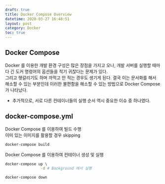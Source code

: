 ```yaml
---
draft: true
title: Docker Compose Overview
datetime: 2020-03-27 16:48:51
layout: post
category: Docker
toc: true
---
```


## Docker Compose

Docker 를 이용한 개발 환경 구성은 많은 장점을 가지고 오나, 개발 서버를 실행할 때마다 긴 도커 명령어의 옵션들을 적기 귀찮다는 문제가 있다.  
그리고 헷갈리기도 하며 까먹고 안 적는 경우도 생기게 된다. 결국 이는 문서화를 해서 해소할 수 있는 부분인데 이러한 불편함을 해소할 수 있는 방법으로 Docker Compose 가 나타났다.  

- 추가적으로, 서로 다른 컨테이너들의 실행 순서 역시 중요한 이슈 중 하나였다.  

## docker-compose.yml

Docker Compose 를 이용하여 빌드 수행  
이미 있는 이미지를 활용할 경우 skipping

```bash
docker-compose build
```

Docker Compose 를 이용하여 컨테이너 생성 및 실행

```bash
docker-compose up \
                -d # Background 에서 실행
```

```bash
docker-compose down
```